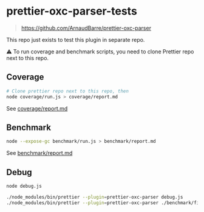 # prettier-oxc-parser-tests

> https://github.com/ArnaudBarre/prettier-oxc-parser

This repo just exists to test this plugin in separate repo.

⚠️ To run coverage and benchmark scripts, you need to clone Prettier repo next to this repo.

## Coverage

```sh
# Clone prettier repo next to this repo, then
node coverage/run.js > coverage/report.md
```

See [coverage/report.md](./coverage/report.md)

## Benchmark

```sh
node --expose-gc benchmark/run.js > benchmark/report.md
```

See [benchmark/report.md](./benchmark/report.md)

## Debug

```sh
node debug.js

./node_modules/bin/prettier --plugin=prettier-oxc-parser debug.js
./node_modules/bin/prettier --plugin=prettier-oxc-parser ./benchmark/fixtures/ts/2922-kb.ts
```
